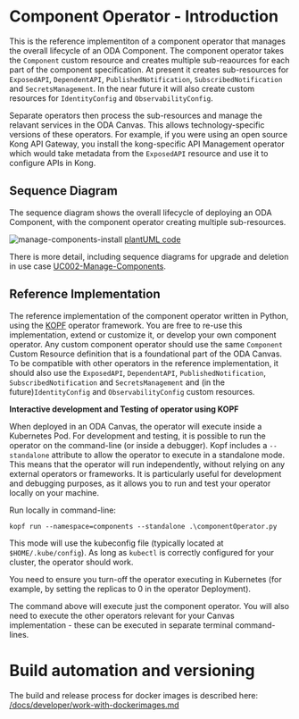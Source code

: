 # Component Operator - Introduction

This is the reference implementiton of a component operator that manages the overall lifecycle of an ODA Component. The component operator takes the `Component` custom resource and creates multiple sub-reaources for each part of the component specification. At present it creates sub-resources for `ExposedAPI`, `DependentAPI`, `PublishedNotification`, `SubscribedNotification` and `SecretsManagement`. In the near future it will also create custom resources for `IdentityConfig` and `ObservabilityConfig`.

Separate operators then process the sub-resources and manage the relavant services in the ODA Canvas. This allows technology-specific versions of these operators. For example, if you were using an open source Kong API Gateway, you install the kong-specific API Management operator which would take metadata from the `ExposedAPI` resource and use it to configure APIs in Kong.



## Sequence Diagram

The sequence diagram shows the overall lifecycle of deploying an ODA Component, with the component operator creating multiple sub-resources.

![manage-components-install](http://www.plantuml.com/plantuml/proxy?cache=no&src=https://raw.githubusercontent.com/tmforum-oda/oda-canvas/main/usecase-library/pumlFiles/manage-components-install.puml)
[plantUML code](pumlFiles/manage-components-install.puml)

There is more detail, including sequence diagrams for upgrade and deletion in use case [UC002-Manage-Components](../../../usecase-library/UC002-Manage-Components.md).



## Reference Implementation

The reference implementation of the component operator written in Python, using the [KOPF](https://kopf.readthedocs.io/) operator framework. You are free to re-use this implementation, extend or customize it, or develop your own component operator. Any custom component operator should use the same `Component` Custom Resource definition that is a foundational part of the ODA Canvas. To be compatible with other operators in the reference implementation, it should also use the `ExposedAPI`, `DependentAPI`, `PublishedNotification`, `SubscribedNotification` and `SecretsManagement` and (in the future)`IdentityConfig` and `ObservabilityConfig` custom resources. 


**Interactive development and Testing of operator using KOPF**

When deployed in an ODA Canvas, the operator will execute inside a Kubernetes Pod. For development and testing, it is possible to run the operator on the command-line (or inside a debugger). Kopf includes a `--standalone` attribute to allow the operator to execute in a standalone mode. This means that the operator will run independently, without relying on any external operators or frameworks. It is particularly useful for development and debugging purposes, as it allows you to run and test your operator locally on your machine.

Run locally in command-line: 
```
kopf run --namespace=components --standalone .\componentOperator.py
```

This mode will use the kubeconfig file (typically located at `$HOME/.kube/config`). As long as `kubectl` is correctly configured for your cluster, the operator should work. 

You need to ensure you turn-off the operator executing in Kubernetes (for example, by setting the replicas to 0 in the operator Deployment).

The command above will execute just the component operator. You will also need to execute the other operators relevant for your Canvas implementation - these can be executed in separate terminal command-lines.


# Build automation and versioning

The build and release process for docker images is described here:
[/docs/developer/work-with-dockerimages.md](/docs/developer/work-with-dockerimages.md)


  
